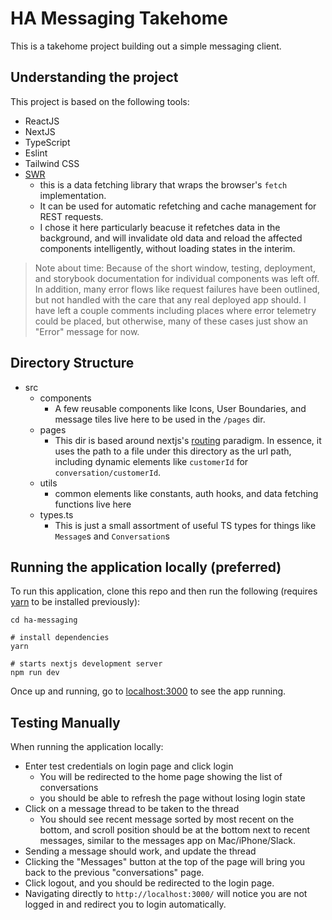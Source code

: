 # HA Messaging Takehome

This is a takehome project building out a simple messaging client.

## Understanding the project

This project is based on the following tools:

- ReactJS
- NextJS
- TypeScript
- Eslint
- Tailwind CSS
- [SWR](https://swr.vercel.app)
  - this is a data fetching library that wraps the browser's `fetch` implementation.
  - It can be used for automatic refetching and cache management for REST requests.
  - I chose it here particularly beacuse it refetches data in the background, and
    will invalidate old data and reload the affected components intelligently, without
    loading states in the interim.

> Note about time: Because of the short window, testing, deployment, and storybook documentation for individual
> components was left off. In addition, many error flows like request failures have been outlined,
> but not handled with the care that any real deployed app should. I have left a couple comments
> including places where error telemetry could be placed, but otherwise, many of these cases
> just show an "Error" message for now.

## Directory Structure

- src
  - components
    - A few reusable components like Icons, User Boundaries, and message tiles
      live here to be used in the `/pages` dir.
  - pages
    - This dir is based around nextjs's [routing](https://nextjs.org/docs/routing/introduction)
      paradigm. In essence, it uses the path to a file under this directory as the
      url path, including dynamic elements like `customerId` for `conversation/customerId`.
  - utils
    - common elements like constants, auth hooks, and data fetching functions
      live here
  - types.ts
    - This is just a small assortment of useful TS types for things like `Message`s and
      `Conversation`s

## Running the application locally (preferred)

To run this application, clone this repo and then run the following (requires
[yarn](https://yarnpkg.com/getting-started/install) to be installed previously):

```
cd ha-messaging

# install dependencies
yarn

# starts nextjs development server
npm run dev
```

Once up and running, go to [localhost:3000](http://localhost:3000) to see the
app running.

## Testing Manually

When running the application locally:

- Enter test credentials on login page and click login
  - You will be redirected to the home page showing the list of conversations
  - you should be able to refresh the page without losing login state
- Click on a message thread to be taken to the thread
  - You should see recent message sorted by most recent on the bottom, and
    scroll position should be at the bottom next to recent messages, similar to
    the messages app on Mac/iPhone/Slack.
- Sending a message should work, and update the thread
- Clicking the "Messages" button at the top of the page will bring you back
  to the previous "conversations" page.
- Click logout, and you should be redirected to the login page.
- Navigating directly to `http://localhost:3000/` will notice you are not logged
  in and redirect you to login automatically.

